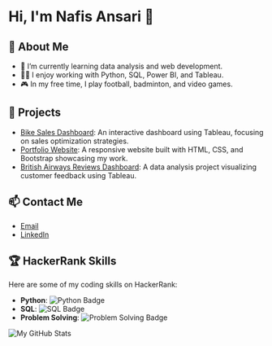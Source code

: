 # Hi, I'm Nafis Ansari 👋

## 🚀 About Me
- 🌱 I’m currently learning data analysis and web development.
- 👨‍💻 I enjoy working with Python, SQL, Power BI, and Tableau.
- 🎮 In my free time, I play football, badminton, and video games.

## 💼 Projects
- [Bike Sales Dashboard](#): An interactive dashboard using Tableau, focusing on sales optimization strategies.
- [Portfolio Website](#): A responsive website built with HTML, CSS, and Bootstrap showcasing my work.
- [British Airways Reviews Dashboard](#): A data analysis project visualizing customer feedback using Tableau.

## 📫 Contact Me
- [Email](mailto:nafisansari7745@gmail.com)
- [LinkedIn](https://www.linkedin.com/in/nafis-ansari-63878b182/)

## 🏆 HackerRank Skills
Here are some of my coding skills on HackerRank:

- **Python**: ![Python Badge](https://img.shields.io/badge/Python-5%20stars-brightgreen)
- **SQL**: ![SQL Badge](https://img.shields.io/badge/SQL-4%20stars-blue)
- **Problem Solving**: ![Problem Solving Badge](https://img.shields.io/badge/Problem%20Solving-5%20stars-yellow)

![My GitHub Stats](https://github-readme-stats.vercel.app/api?username=NafisAnsari786&show_icons=true&theme=radical)
